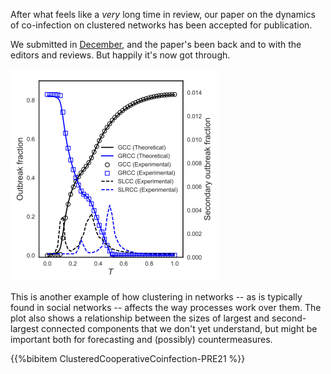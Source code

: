 <!--
.. title: Two-strain co-infection paper accepted
.. slug: two-strain-co-infection-paper-accepted
.. date: 2021-05-21 15:57:36 UTC+01:00
.. tags: complex networks, epidemic spreading, co-infection, paper
.. category:
.. link:
.. previewimage: /images/posts/20210521-strains.png
.. description:
.. type: text
-->

After what feels like a *very* long time in review, our paper on
the dynamics of co-infection on clustered networks has been accepted
for publication.

<!-- TEASER_END -->

We submitted in [December](/blog/2020/12/18/coinfection-dynamics/),
and the paper's been back and to with the editors and reviews. But
happily it's now got through.

![Co-infection outbreaks](/images/posts/20210521-strains.png)

This is another example of how clustering in networks -- as is
typically found in social networks -- affects the way processes work
over them. The plot also shows a relationship between the sizes of
largest and second-largest connected components that we don't yet
understand, but might be important both for forecasting and (possibly)
countermeasures.

{{%bibitem ClusteredCooperativeCoinfection-PRE21 %}}
